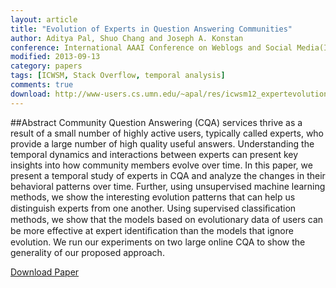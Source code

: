 ```yaml
---
layout: article
title: "Evolution of Experts in Question Answering Communities"
author: Aditya Pal, Shuo Chang and Joseph A. Konstan
conference: International AAAI Conference on Weblogs and Social Media(ICWSM), 2012
modified: 2013-09-13
category: papers
tags: [ICWSM, Stack Overflow, temporal analysis]
comments: true  
download: http://www-users.cs.umn.edu/~apal/res/icwsm12_expertevolution.pdf
---
```

##Abstract
Community Question Answering (CQA) services thrive as
a result of a small number of highly active users, typically
called experts, who provide a large number of high quality
useful answers. Understanding the temporal dynamics and
interactions between experts can present key insights into
how community members evolve over time. In this paper, we
present a temporal study of experts in CQA and analyze the
changes in their behavioral patterns over time. Further, using
unsupervised machine learning methods, we show the interesting evolution patterns that can help us distinguish experts
from one another. Using supervised classiﬁcation methods,
we show that the models based on evolutionary data of users
can be more effective at expert identiﬁcation than the models
that ignore evolution. We run our experiments on two large
online CQA to show the generality of our proposed approach.


<div markdown="0"><a href="http://www-users.cs.umn.edu/~apal/res/icwsm12_expertevolution.pdf" class="btn">Download Paper</a></div>
